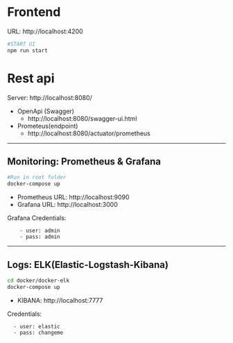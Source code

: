# Frontend

URL: http://localhost:4200

```bash
#START UI
npm run start
````

# Rest api

Server: http://localhost:8080/

- OpenApi (Swagger)
  - http://localhost:8080/swagger-ui.html
- Prometeus(endpoint)
  - http://localhost:8080/actuator/prometheus

---

## Monitoring: Prometheus & Grafana 
```bash
#Run in root folder
docker-compose up
````


- Prometheus URL: http://localhost:9090
- Grafana URL: http://localhost:3000

Grafana Credentials:
```
    - user: admin
    - pass: admin
````

---


## Logs:  ELK(Elastic-Logstash-Kibana) 
```bash
cd docker/docker-elk
docker-compose up
```

- KIBANA: http://localhost:7777

Credentials:
```
  - user: elastic 
  - pass: changeme
````

  
